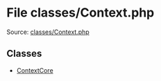 File classes/Context.php
=========

Source: [classes/Context.php](https://github.com/PrestaShop/PrestaShop/blob/1.5.6.2/classes/Context.php)


Classes
-------

* [ContextCore](class.ContextCore.md)

